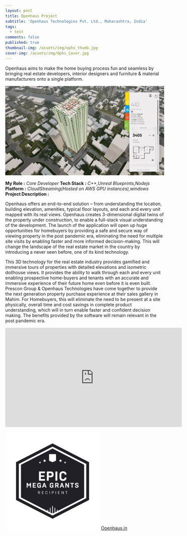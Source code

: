 ```yaml
---
layout: post
title: Openhaus Project
subtitle: 'Openhaus Technologies Pvt. Ltd., Maharashtra, India'
tags:
  - test
comments: false
published: true
thumbnail-img: /assets/img/ophs_thumb.jpg
cover-img: /assets/img/Ophs_Cover.jpg
---
```


Openhaus aims to make the home buying process fun and seamless by bringing real estate developers, interior designers and furniture & material manufacturers onto a single platform.

![Openhaus](/assets/img/Openhaus-1.jpg)

**My Role :** _Core Developer_ 
**Tech Stack :** _C++,Unreal Blueprints,Nodejs_ 
**Platform :** _CloudStreaming(Hosted on AWS GPU instances),windows_
**Project Description :**

Openhaus offers an end-to-end solution – from understanding the location, building elevation, amenities, typical floor layouts, and each and every unit mapped with its real views.  Openhaus creates 3-dimensional digital twins of the property under construction, to enable a full-stack visual understanding of the development. The launch of the application will open up huge opportunities for homebuyers by providing a safe and secure way of viewing property in the post pandemic era, eliminating the need for multiple site visits by enabling faster and more informed decision-making. This will change the landscape of the real estate market in the country by introducing a never seen before, one of its kind technology.

This 3D technology for the real estate industry provides gamified and immersive tours of properties with detailed elevations and isometric dollhouse views. It provides the ability to walk through each and every unit enabling prospective home-buyers and tenants with an accurate and immersive experience of their future home even before it is even built. Prescon Group & Openhaus Technologies have come together to provide the next generation property purchase experience at their sales gallery in Mahim. For Homebuyers, this will eliminate the need to be present at a site physically, overall time and cost savings in complete product understanding, which will in turn enable faster and confident decision making. The benefits provided by the software will remain relevant in the post pandemic era.

<iframe width="560" height="315" src="https://www.youtube.com/embed/YTqPVq-x7LA" title="YouTube video player" frameborder="0" allow="accelerometer; autoplay; clipboard-write; encrypted-media; gyroscope; picture-in-picture" allowfullscreen></iframe>

![Epic_Mega_Grant](/assets/img/Epic_Mega_Grant.jpg) [Openhaus.in](https://www.openhaus.in/)

